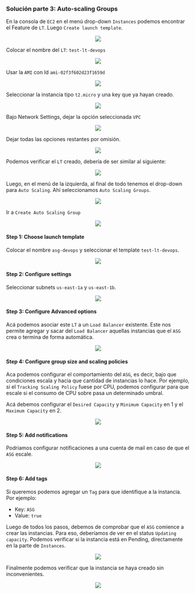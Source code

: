 ### Solución parte 3: Auto-scaling Groups

En la consola de `EC2` en el menú drop-down `Instances` podemos encontrar el Feature de `LT`. Luego `Create launch template`.  

<p align = "center">
<img src = "./Extras/Imagenes/laboratorioCloud_EC2/asg/asg001.png">
</p>

Colocar el nombre del `LT`: `test-lt-devops`  

<p align = "center">
<img src = "./Extras/Imagenes/laboratorioCloud_EC2/asg/asg002.png">
</p>

Usar la `AMI` con Id `ami-02f3f602d23f1659d`  

<p align = "center">
<img src = "./Extras/Imagenes/laboratorioCloud_EC2/asg/asg003.png">
</p>

Seleccionar la instancia tipo `t2.micro` y una key que ya hayan creado.  

<p align = "center">
<img src = "./Extras/Imagenes/laboratorioCloud_EC2/asg/asg004.png">
</p>

Bajo Network Settings, dejar la opción seleccionada `VPC`  

<p align = "center">
<img src = "./Extras/Imagenes/laboratorioCloud_EC2/asg/asg005.png">
</p>

Dejar todas las opciones restantes por omisión.  

<p align = "center">
<img src = "./Extras/Imagenes/laboratorioCloud_EC2/asg/asg006.png">
</p>

Podemos verificar el `LT` creado, debería de ser similar al siguiente:  

<p align = "center">
<img src = "./Extras/Imagenes/laboratorioCloud_EC2/asg/asg007.png">
</p>

Luego, en el menú de la izquierda, al final de todo tenemos el drop-down para `Auto Scaling`. Ahí seleccionamos `Auto Scaling Groups`.  

<p align = "center">
<img src = "./Extras/Imagenes/laboratorioCloud_EC2/asg/asg008.png">
</p>

Ir a `Create Auto Scaling Group`  

<p align = "center">
<img src = "./Extras/Imagenes/laboratorioCloud_EC2/asg/asg009.png">
</p>


#### Step 1: Choose launch template

Colocar el nombre `asg-devops` y seleccionar el template `test-lt-devops`.  

<p align = "center">
<img src = "./Extras/Imagenes/laboratorioCloud_EC2/asg/asg010.png">
</p>

#### Step 2: Configure settings

Seleccionar subnets `us-east-1a` y `us-east-1b`.  

<p align = "center">
<img src = "./Extras/Imagenes/laboratorioCloud_EC2/asg/asg011.png">
</p>

#### Step 3: Configure Advanced options

Acá podemos asociar este `LT` a un `Load Balancer` existente. Este nos permite agregar y sacar del `Load Balancer` aquellas instancias que el `ASG` crea o termina de forma automática.  

<p align = "center">
<img src = "./Extras/Imagenes/laboratorioCloud_EC2/asg/asg012.png">
</p>

#### Step 4: Configure group size and scaling policies

Aca podemos configurar el comportamiento del `ASG`, es decir, bajo que condiciones escala y hacia que cantidad de instancias lo hace. Por ejemplo, si el `Tracking Scaling Policy` fuese por CPU, podemos configurar para que escale si el consumo de CPU sobre pasa un determinado umbral.  

Acá debemos configurar el `Desired Capacity` y `Minimum Capacity` en 1 y el `Maximum Capacity` en 2.  

<p align = "center">
<img src = "./Extras/Imagenes/laboratorioCloud_EC2/asg/asg013.png">
</p>

#### Step 5: Add notifications

Podriamos configurar notificaciones a una cuenta de mail en caso de que el `ASG` escale.  

<p align = "center">
<img src = "./Extras/Imagenes/laboratorioCloud_EC2/asg/asg014.png">
</p>

#### Step 6: Add tags

Si queremos podemos agregar un `Tag` para que identifique a la instancia. Por ejemplo:  
* Key: `ASG`
* Value: `true`  

Luego de todos los pasos, debemos de comprobar que el `ASG` comience a crear las instancias. Para eso, deberíamos de ver en el status `Updating capacity`. Podemos verificar si la instancia está en Pending, directamente en la parte de `Instances`.  

<p align = "center">
<img src = "./Extras/Imagenes/laboratorioCloud_EC2/asg/asg015.png">
</p>

Finalmente podemos verificar que la instancia se haya creado sin inconvenientes.  

<p align = "center">
<img src = "./Extras/Imagenes/laboratorioCloud_EC2/asg/asg016.png">
</p>